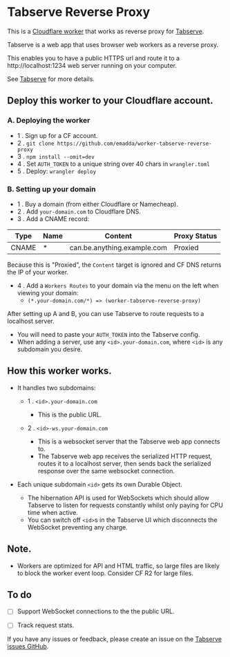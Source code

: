 # Tabserve Reverse Proxy

This is a [Cloudflare worker](https://workers.cloudflare.com/) that works as reverse proxy for [Tabserve](https://tabserve.dev).

Tabserve is a web app that uses browser web workers as a reverse proxy.

This enables you to have a public HTTPS url and route it to a http://localhost:1234 web server running on your computer.

See [Tabserve](https://tabserve.dev) for more details.


## Deploy this worker to your Cloudflare account.

### A. Deploying the worker

- 1 . Sign up for a CF account.
- 2 . `git clone https://github.com/emadda/worker-tabserve-reverse-proxy`
- 3 . `npm install --omit=dev`
- 4 . Set `AUTH_TOKEN` to a unique string over 40 chars in `wrangler.toml`
- 5 . Deploy: `wrangler deploy`


### B. Setting up your domain

- 1 . Buy a domain (from either Cloudflare or Namecheap).
- 2 . Add `your-domain.com` to Cloudflare DNS.
- 3 . Add a CNAME record:


| Type  | Name | Content                     | Proxy Status |
|-------|------|-----------------------------|--------------|
| CNAME | *    | can.be.anything.example.com | Proxied      |

Because this is "Proxied", the `Content` target is ignored and CF DNS returns the IP of your worker.

- 4 . Add a `Workers Routes` to your domain via the menu on the left when viewing your domain:
	- `(*.your-domain.com/*) => (worker-tabserve-reverse-proxy)`


After setting up A and B, you can use Tabserve to route requests to a localhost server.

- You will need to paste your `AUTH_TOKEN` into the Tabserve config.
- When adding a server, use any `<id>.your-domain.com`, where `<id>` is any subdomain you desire.


## How this worker works.

- It handles two subdomains:
	- 1 . `<id>.your-domain.com`
		- This is the public URL.


	- 2 . `<id>-ws.your-domain.com`
		- This is a websocket server that the Tabserve web app connects to.
		- The Tabserve web app receives the serialized HTTP request, routes it to a localhost server, then sends back the serialized response over the same websocket connection.

- Each unique subdomain `<id>` gets its own Durable Object.
	- The hibernation API is used for WebSockets which should allow Tabserve to listen for requests constantly whilst only paying for CPU time when active.
	- You can switch off `<id>`s in the Tabserve UI which disconnects the WebSocket preventing any charge.




## Note.

- Workers are optimized for API and HTML traffic, so large files are likely to block the worker event loop. Consider CF R2 for large files.

## To do

- [ ] Support WebSocket connections to the the public URL.
- [ ] Track request stats.





If you have any issues or feedback, please create an issue on the [Tabserve issues GitHub](https://github.com/emadda/tabserve).





